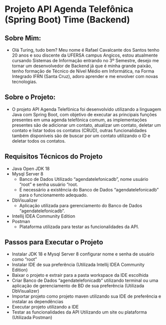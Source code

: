 # Projeto API Agenda Telefônica (Spring Boot) Time (Backend)

## Sobre Mim:
- Olá Turing, tudo bem? Meu nome é Rafael Cavalcante dos Santos tenho 20 anos e sou discente da UFERSA campus Angicos, estou atualmente cursando Sistemas de Informação entrando no 3º Semestre, desejo me tornar um desenvolvedor de Backend já que é minha grande paixão, tenho formação de Técnico de Nível Médio em Informática, na Forma Integrado IFRN (Santa Cruz), adoro aprender e me envolver com novas tecnologias.

## Sobre o Projeto:
- O projeto API Agenda Telefônica foi desenvolvido utilizando a linguagem Java com Spring Boot, com objetivo de executar as principais funções presentes em uma agenda telefônica comum, as implementações presentes são de adicionar um contato, atualizar um contato, deletar um contato e listar todos os contatos (CRUD), outras funcionalidades também disponíveis são de buscar por um contato utilizando o ID e deletar todos os contatos. 
	
## Requisitos Técnicos do Projeto
- Java Open JDK 18
- Mysql Server 8 
   - Banco de Dados Utilizado “agendatelefonicadb”, nome usuário “root” e senha usuário “root.
   - É necessário a existência do Banco de Dados “agendatelefonicadb” para o funcionamento adequado.
- DbVisualizer 
   - Aplicação utilizada para gerenciamento do Banco de Dados “agendatelefonicadb”.
- Intellij IDEA Community Edition
- Postman
   - Plataforma utilizada para testar as funcionalidades da API.

## Passos para Executar o Projeto
- Instalar JDK 18 e Mysql Server 8 configurar nome e senha de usuário como “root”
- Instalar IDE de sua preferência (Utilizada Intellij IDEA Community Edition)
- Baixar o projeto e extrair para a pasta workspace da IDE escolhida 
- Criar Banco de Dados “agendatelefonicadb” utilizando terminal ou uma aplicação de gerenciamento de BD de sua preferência (Utilizada DbVisualizer)
- Importar projeto como projeto maven utilizando sua IDE de preferência e instalar as dependências
- Executar projeto utilizando a IDE
- Testar as funcionalidades da API Utilizando um site ou plataforma (Utilizada Postman)





